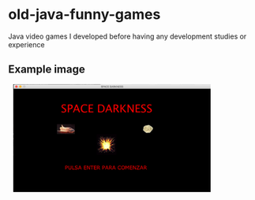 # old-java-funny-games
Java video games I developed before having any development studies or experience
## Example image 
<img src="image.png" style="width: 400px; margin-left: 10px;"/>
